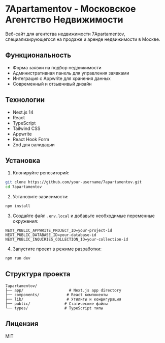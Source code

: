 # 7Apartamentov - Московское Агентство Недвижимости

Веб-сайт для агентства недвижимости 7Apartamentov, специализирующегося на продаже и аренде недвижимости в Москве.

## Функциональность

- Форма заявки на подбор недвижимости
- Административная панель для управления заявками
- Интеграция с Appwrite для хранения данных
- Современный и отзывчивый дизайн

## Технологии

- Next.js 14
- React
- TypeScript
- Tailwind CSS
- Appwrite
- React Hook Form
- Zod для валидации

## Установка

1. Клонируйте репозиторий:
```bash
git clone https://github.com/your-username/7apartamentov.git
cd 7apartamentov
```

2. Установите зависимости:
```bash
npm install
```

3. Создайте файл `.env.local` и добавьте необходимые переменные окружения:
```
NEXT_PUBLIC_APPWRITE_PROJECT_ID=your-project-id
NEXT_PUBLIC_DATABASE_ID=your-database-id
NEXT_PUBLIC_INQUIRIES_COLLECTION_ID=your-collection-id
```

4. Запустите проект в режиме разработки:
```bash
npm run dev
```

## Структура проекта

```
7apartamentov/
├── app/                    # Next.js app directory
├── components/            # React компоненты
├── lib/                   # Утилиты и конфигурация
├── public/               # Статические файлы
└── types/                # TypeScript типы
```

## Лицензия

MIT
